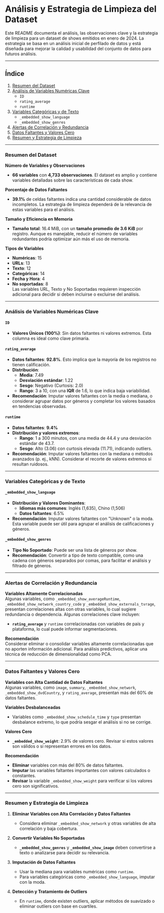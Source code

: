 # Análisis y Estrategia de Limpieza del Dataset

Este README documenta el análisis, las observaciones clave y la estrategia de limpieza para un dataset de shows emitidos en enero de 2024. La estrategia se basa en un análisis inicial de perfilado de datos y está diseñada para mejorar la calidad y usabilidad del conjunto de datos para futuros análisis.

---

## Índice

1. [Resumen del Dataset](#resumen-del-dataset)
2. [Análisis de Variables Numéricas Clave](#análisis-de-variables-numéricas-clave)
   - `ID`
   - `rating_average`
   - `runtime`
3. [Variables Categóricas y de Texto](#variables-categóricas-y-de-texto)
   - `_embedded_show_language`
   - `_embedded_show_genres`
4. [Alertas de Correlación y Redundancia](#alertas-de-correlación-y-redundancia)
5. [Datos Faltantes y Valores Cero](#datos-faltantes-y-valores-cero)
6. [Resumen y Estrategia de Limpieza](#resumen-y-estrategia-de-limpieza)

---

### Resumen del Dataset

**Número de Variables y Observaciones**  
- **66 variables** con **4,733 observaciones**. El dataset es amplio y contiene variables detalladas sobre las características de cada show.

**Porcentaje de Datos Faltantes**  
- **39.1%** de celdas faltantes indica una cantidad considerable de datos incompletos. La estrategia de limpieza dependerá de la relevancia de estas variables para el análisis.

**Tamaño y Eficiencia en Memoria**  
- **Tamaño total**: 16.4 MiB, con un **tamaño promedio de 3.6 KiB** por registro. Aunque es manejable, reducir el número de variables redundantes podría optimizar aún más el uso de memoria.

**Tipos de Variables**  
- **Numéricas**: 15
- **URLs**: 13
- **Texto**: 12
- **Categóricas**: 14
- **Fecha y Hora**: 4
- **No soportadas**: 8  
Las variables URL, Texto y No Soportadas requieren inspección adicional para decidir si deben incluirse o excluirse del análisis.

---

### Análisis de Variables Numéricas Clave

#### `ID`
- **Valores Únicos (100%)**: Sin datos faltantes ni valores extremos. Esta columna es ideal como clave primaria.

#### `rating_average`
- **Datos faltantes**: **92.8%**. Esto implica que la mayoría de los registros no tienen calificación.
- **Distribución**:
  - **Media**: 7.49
  - **Desviación estándar**: 1.22
  - **Sesgo**: Negativo (Curtosis: 2.0)
  - **Rango**: 3 a 10, con una **IQR** de 1.6, lo que indica baja variabilidad.
- **Recomendación**: Imputar valores faltantes con la media o mediana, o considerar agrupar datos por géneros y completar los valores basados en tendencias observadas.

#### `runtime`
- **Datos faltantes**: **9.4%**
- **Distribución y valores extremos**:
  - **Rango**: 1 a 300 minutos, con una media de 44.4 y una desviación estándar de 43.7.
  - **Sesgo**: Alto (3.06) con curtosis elevada (11.71), indicando outliers.
- **Recomendación**: Imputar valores faltantes con la mediana o métodos avanzados (p. ej., kNN). Considerar el recorte de valores extremos si resultan ruidosos.

---

### Variables Categóricas y de Texto

#### `_embedded_show_language`
- **Distribución y Valores Dominantes**:
  - **Idiomas más comunes**: Inglés (1,635), Chino (1,506)
  - **Datos faltantes**: 6.5%
- **Recomendación**: Imputar valores faltantes con "Unknown" o la moda. Esta variable puede ser útil para agrupar el análisis de calificaciones y géneros.

#### `_embedded_show_genres`
- **Tipo No Soportado**: Puede ser una lista de géneros por show.
- **Recomendación**: Convertir a tipo de texto compatible, como una cadena con géneros separados por comas, para facilitar el análisis y filtrado de géneros.

---

### Alertas de Correlación y Redundancia

**Variables Altamente Correlacionadas**  
Algunas variables, como `_embedded_show_averageRuntime`, `_embedded_show_network_country_code` y `_embedded_show_externals_tvrage`, presentan correlaciones altas con otras variables, lo cual sugiere redundancia o dependencia. Algunas correlaciones clave incluyen:

- **`rating_average`** y `runtime` correlacionadas con variables de país y plataforma, lo cual puede informar segmentaciones.
  
**Recomendación**  
Considerar eliminar o consolidar variables altamente correlacionadas que no aporten información adicional. Para análisis predictivos, aplicar una técnica de reducción de dimensionalidad como PCA.

---

### Datos Faltantes y Valores Cero

**Variables con Alta Cantidad de Datos Faltantes**  
Algunas variables, como `image`, `summary`, `_embedded_show_network`, `_embedded_show_dvdCountry`, y `rating_average`, presentan más del 60% de datos faltantes.

**Variables Desbalanceadas**  
- Variables como `_embedded_show_schedule_time` y `type` presentan desbalance extremo, lo que podría sesgar el análisis si no se corrige.

**Valores Cero**  
- **`_embedded_show_weight`**: 2.9% de valores cero. Revisar si estos valores son válidos o si representan errores en los datos.

**Recomendación**  
- **Eliminar** variables con más del 80% de datos faltantes.
- **Imputar** las variables faltantes importantes con valores calculados o constantes.
- **Revisar** la variable `_embedded_show_weight` para verificar si los valores cero son significativos.

---

### Resumen y Estrategia de Limpieza

1. **Eliminar Variables con Alta Correlación y Datos Faltantes**  
   - Considera eliminar `_embedded_show_network` y otras variables de alta correlación y baja cobertura.

2. **Convertir Variables No Soportadas**  
   - **`_embedded_show_genres`** y **`_embedded_show_image`** deben convertirse a texto o analizarse para decidir su relevancia.

3. **Imputación de Datos Faltantes**  
   - Usar la mediana para variables numéricas como `runtime`.
   - Para variables categóricas como `_embedded_show_language`, imputar con la moda.

4. **Detección y Tratamiento de Outliers**  
   - En `runtime`, donde existen outliers, aplicar métodos de suavizado o eliminar outliers con base en cuartiles.
